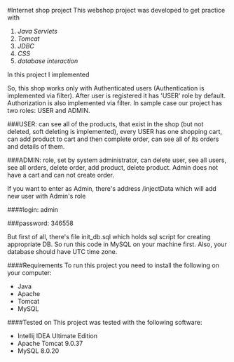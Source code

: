 #Internet shop project
This webshop project was developed to get practice with 
1. *Java Servlets* 
2. *Tomcat* 
3. *JDBC* 
4. *CSS* 
5. *database interaction* 

In this project I implemented 

So, this shop works only with Authenticated users (Authentication is implemented via filter). After user is registered it has 'USER' role by default. Authorization is also implemented via filter. In sample case our project has two roles: USER and ADMIN.

###USER:
can see all of the products, that exist in the shop (but not deleted, soft deleting is implemented), every USER has one shopping cart, can add product to cart and then complete order, can see all of its orders and details of them.

###ADMIN:
role, set by system administrator, can delete user, see all users, see all orders, delete order, add product, delete product. Admin does not have a cart and can not create order.

If you want to enter as Admin, there's address /injectData which will add new user with Admin's role

####login: admin

###password: 346558

But first of all, there's file init_db.sql which holds sql script for creating appropriate DB. So run this code in MySQL on your machine first. Also, your database should have UTC time zone.

####Requirements
To run this project you need to install the following on your computer: 
* Java
* Apache
* Tomcat
* MySQL

####Tested on
This project was tested with the following software:

* Intellij IDEA Ultimate Edition
* Apache Tomcat 9.0.37
* MySQL 8.0.20
